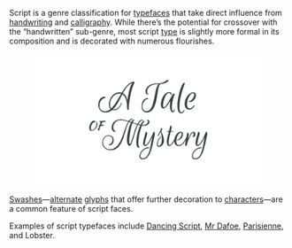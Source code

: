 
Script is a genre classification for [typefaces](/glossary/typeface) that take direct influence from [handwriting](/glossary/handwriting) and [calligraphy](/glossary/calligraphy). While there’s the potential for crossover with the “handwritten” sub-genre, most script [type](/glossary/type) is slightly more formal in its composition and is decorated with numerous flourishes.

<figure>

![“A Tale of Mystery” set in different typefaces belonging to the Script classification.](images/thumbnail.svg)

</figure>

[Swashes](/glossary/swash_glyph)—[alternate](/glossary/alternates) [glyphs](/glossary/glyph) that offer further decoration to [characters](/glossary/character)—are a common feature of script faces.

Examples of script typefaces include [Dancing Script](https://fonts.google.com/specimen/Dancing+Script?category=Handwriting), [Mr Dafoe](https://fonts.google.com/specimen/Mr+Dafoe?category=Handwriting&query=Sudtipos#standard-styles), [Parisienne](https://fonts.google.com/specimen/Parisienne), and Lobster.
